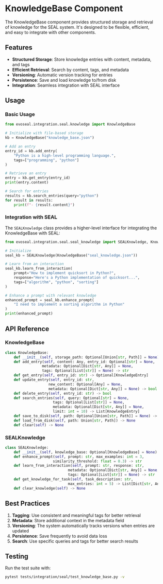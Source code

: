 # KnowledgeBase Component

The KnowledgeBase component provides structured storage and retrieval of knowledge for the SEAL system. It's designed to be flexible, efficient, and easy to integrate with other components.

## Features

- **Structured Storage**: Store knowledge entries with content, metadata, and tags
- **Efficient Retrieval**: Search by content, tags, and metadata
- **Versioning**: Automatic version tracking for entries
- **Persistence**: Save and load knowledge to/from disk
- **Integration**: Seamless integration with SEAL interface

## Usage

### Basic Usage

```python
from evoseal.integration.seal.knowledge import KnowledgeBase

# Initialize with file-based storage
kb = KnowledgeBase("knowledge_base.json")

# Add an entry
entry_id = kb.add_entry(
    "Python is a high-level programming language.",
    tags=["programming", "python"]
)

# Retrieve an entry
entry = kb.get_entry(entry_id)
print(entry.content)

# Search for entries
results = kb.search_entries(query="python")
for result in results:
    print(f"- {result.content}")
```

### Integration with SEAL

The `SEALKnowledge` class provides a higher-level interface for integrating the KnowledgeBase with SEAL:

```python
from evoseal.integration.seal.seal_knowledge import SEALKnowledge, KnowledgeBase

# Initialize
seal_kb = SEALKnowledge(KnowledgeBase("seal_knowledge.json"))

# Learn from an interaction
seal_kb.learn_from_interaction(
    prompt="How to implement quicksort in Python?",
    response="Here's a Python implementation of quicksort...",
    tags=["algorithm", "python", "sorting"]
)

# Enhance a prompt with relevant knowledge
enhanced_prompt = seal_kb.enhance_prompt(
    "I need to implement a sorting algorithm in Python"
)
print(enhanced_prompt)
```

## API Reference

### KnowledgeBase

```python
class KnowledgeBase:
    def __init__(self, storage_path: Optional[Union[str, Path]] = None)
    def add_entry(self, content: Any, entry_id: Optional[str] = None, 
                 metadata: Optional[Dict[str, Any]] = None, 
                 tags: Optional[List[str]] = None) -> str
    def get_entry(self, entry_id: str) -> Optional[KnowledgeEntry]
    def update_entry(self, entry_id: str, 
                    new_content: Optional[Any] = None, 
                    metadata: Optional[Dict[str, Any]] = None) -> bool
    def delete_entry(self, entry_id: str) -> bool
    def search_entries(self, query: Optional[str] = None, 
                      tags: Optional[List[str]] = None, 
                      metadata: Optional[Dict[str, Any]] = None, 
                      limit: int = 10) -> List[KnowledgeEntry]
    def save_to_disk(self, path: Optional[Union[str, Path]] = None) -> None
    def load_from_disk(self, path: Union[str, Path]) -> None
    def clear(self) -> None
```

### SEALKnowledge

```python
class SEALKnowledge:
    def __init__(self, knowledge_base: Optional[KnowledgeBase] = None)
    def enhance_prompt(self, prompt: str, max_examples: int = 3, 
                      similarity_threshold: float = 0.3) -> str
    def learn_from_interaction(self, prompt: str, response: str, 
                             metadata: Optional[Dict[str, Any]] = None, 
                             tags: Optional[List[str]] = None) -> str
    def get_knowledge_for_task(self, task_description: str, 
                             max_entries: int = 5) -> List[Dict[str, Any]]
    def clear_knowledge(self) -> None
```

## Best Practices

1. **Tagging**: Use consistent and meaningful tags for better retrieval
2. **Metadata**: Store additional context in the metadata field
3. **Versioning**: The system automatically tracks versions when entries are updated
4. **Persistence**: Save frequently to avoid data loss
5. **Search**: Use specific queries and tags for better search results

## Testing

Run the test suite with:

```bash
pytest tests/integration/seal/test_knowledge_base.py -v
```
